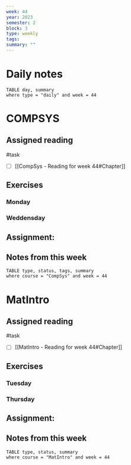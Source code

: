 ```yaml
---
week: 44
year: 2023
semester: 2
block: 3
type: weekly 
tags: 
summary: ""
---
```

# Daily notes
```dataview
TABLE day, summary 
where type = "daily" and week = 44
```
# COMPSYS
## Assigned reading
#task
 - [ ] [[CompSys - Reading for week 44#Chapter]]
## Exercises 
### Monday
### Weddensday
## Assignment:

## Notes from this week
```dataview
TABLE type, status, tags, summary
where course = "CompSys" and week = 44
```

# MatIntro
## Assigned reading
#task
 - [ ] [[MatIntro - Reading for week 44#Chapter]]

## Exercises 
### Tuesday
### Thursday
## Assignment:

## Notes from this week
```dataview
TABLE type, status, summary
where course = "MatIntro" and week = 44
```

